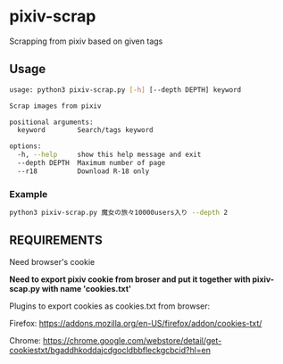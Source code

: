 # pixiv-scrap

Scrapping from pixiv based on given tags

## Usage

```bash
usage: python3 pixiv-scrap.py [-h] [--depth DEPTH] keyword

Scrap images from pixiv

positional arguments:
  keyword        Search/tags keyword

options:
  -h, --help     show this help message and exit
  --depth DEPTH  Maximum number of page
  --r18          Download R-18 only
```

### Example

```bash
python3 pixiv-scrap.py 魔女の旅々10000users入り --depth 2
```

## REQUIREMENTS

Need browser's cookie

**Need to export pixiv cookie from broser and put it together with pixiv-scap.py with name 'cookies.txt'**

Plugins to export cookies as cookies.txt from browser:

Firefox: <https://addons.mozilla.org/en-US/firefox/addon/cookies-txt/>

Chrome: <https://chrome.google.com/webstore/detail/get-cookiestxt/bgaddhkoddajcdgocldbbfleckgcbcid?hl=en>
